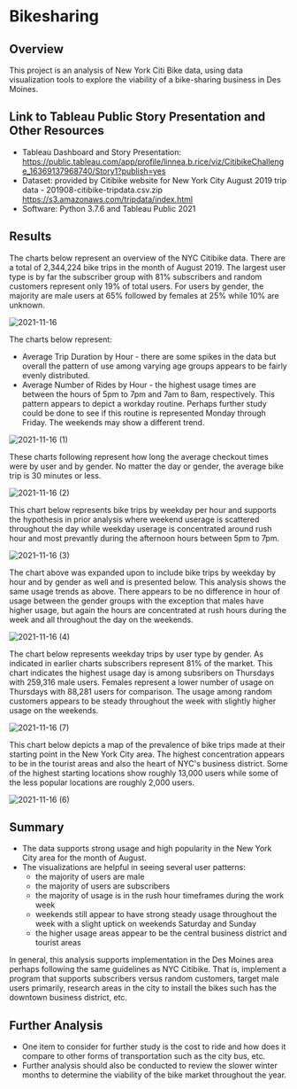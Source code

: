 # Bikesharing

## Overview

This project is an analysis of New York Citi Bike data, using data visualization tools to explore the viability of a bike-sharing business in Des Moines.

## Link to Tableau Public Story Presentation and Other Resources

* Tableau Dashboard and Story Presentation:  https://public.tableau.com/app/profile/linnea.b.rice/viz/CitibikeChallenge_16369137968740/Story1?publish=yes
* Dataset: provided by Citibike website for New York City August 2019 trip data - 201908-citibike-tripdata.csv.zip
https://s3.amazonaws.com/tripdata/index.html
* Software:  Python 3.7.6 and Tableau Public 2021

## Results

The charts below represent an overview of the NYC Citibike data.  There are a total of 2,344,224 bike trips in the month of August 2019.  The largest user type is by far the subscriber group with 81% subscribers and random customers represent only 19% of total users.  For users by gender, the majority are male users at 65% followed by females at 25% while 10% are unknown.   

![2021-11-16](https://user-images.githubusercontent.com/35401581/142051419-3a3d144b-4087-424c-b5ef-4a8611b244ef.png)

The charts below represent:
* Average Trip Duration by Hour - there are some spikes in the data but overall the pattern of use among varying age groups appears to be fairly evenly distributed.
* Average Number of Rides by Hour - the highest usage times are between the hours of 5pm to 7pm and 7am to 8am, respectively.  This pattern appears to depict a workday routine.  Perhaps further study could be done to see if this routine is represented Monday through Friday.  The weekends may show a different trend. 

![2021-11-16 (1)](https://user-images.githubusercontent.com/35401581/142044297-4812ccb1-bec5-4fee-9d7e-54215154f033.png)

These charts following represent how long the average checkout times were by user and by gender.  No matter the day or gender, the average bike trip is 30 minutes or less.

![2021-11-16 (2)](https://user-images.githubusercontent.com/35401581/142045097-ec9d0871-57db-4e07-8d86-e20bd547208a.png)

This chart below represents bike trips by weekday per hour and supports the hypothesis in prior analysis where weekend userage is scattered throughout the day while weekday userage is concentrated around rush hour and most prevantly during the afternoon hours between 5pm to 7pm.

![2021-11-16 (3)](https://user-images.githubusercontent.com/35401581/142045119-ede70bac-4cdb-4662-92b0-6f48bdfb3c1b.png)

The chart above was expanded upon to include bike trips by weekday by hour and by gender as well and is presented below.  This analysis shows the same usage trends as above.  There appears to be no difference in hour of usage between the gender groups with the exception that males have higher usage, but again the hours are concentrated at rush hours during the week and all throughout the day on the weekends.

![2021-11-16 (4)](https://user-images.githubusercontent.com/35401581/142045133-0c717b01-60d8-4b03-b320-717e83e64b88.png)

The chart below represents weekday trips by user type by gender.  As indicated in earlier charts subscribers represent 81% of the market.  This chart indicates the highest usage day is among subsribers on Thursdays with 259,316 male users.  Females represent a lower number of usage on Thursdays with 88,281 users for comparison.  The usage among random customers appears to be steady throughout the week with slightly higher usage on the weekends. 

![2021-11-16 (7)](https://user-images.githubusercontent.com/35401581/142045160-348d8ada-e389-4e88-8bbd-7afe2ce82a44.png)

This chart below depicts a map of the prevalence of bike trips made at their starting point in the New York City area.  The highest concentration appears to be in the tourist areas and also the heart of NYC's business district.  Some of the highest starting locations show roughly 13,000 users while some of the less popular locations are roughly 2,000 users.   

![2021-11-16 (6)](https://user-images.githubusercontent.com/35401581/142045172-ac8ef3a8-2b6f-455d-b889-aedc6ca3c961.png)

## Summary
* The data supports strong usage and high popularity in the New York City area for the month of August.
* The visualizations are helpful in seeing several user patterns:
    - the majority of users are male
    - the majority of users are subscribers
    - the majority of usage is in the rush hour timeframes during the work week
    - weekends still appear to have strong steady usage throughout the week with a slight uptick on weekends Saturday and Sunday
    - the higher usage areas appear to be the central business district and tourist areas

In general, this analysis supports implementation in the Des Moines area perhaps following the same guidelines as NYC Citibike.  That is, implement a program that supports subscribers versus random customers, target male users primarily, research areas in the city to install the bikes such has the downtown business district, etc.

## Further Analysis
* One item to consider for further study is the cost to ride and how does it compare to other forms of transportation such as the city bus, etc.
* Further analysis should also be conducted to review the slower winter months to determine the viability of the bike market throughout the year.         
